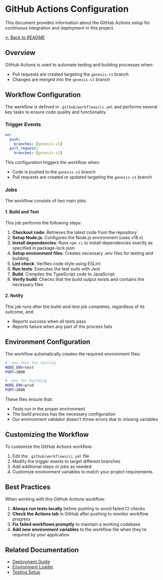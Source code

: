 # GitHub Actions Configuration

This document provides information about the GitHub Actions setup for continuous integration and deployment in this project.

[← Back to README](../README.md)

## Overview

GitHub Actions is used to automate testing and building processes when:

- Pull requests are created targeting the `genesis-v1` branch
- Changes are merged into the `genesis-v1` branch

## Workflow Configuration

The workflow is defined in `.github/workflows/ci.yml` and performs several key tasks to ensure code quality and functionality.

### Trigger Events

```yaml
on:
  push:
    branches: [genesis-v1]
  pull_request:
    branches: [genesis-v1]
```

This configuration triggers the workflow when:

- Code is pushed to the `genesis-v1` branch
- Pull requests are created or updated targeting the `genesis-v1` branch

### Jobs

The workflow consists of two main jobs:

#### 1. Build and Test

This job performs the following steps:

1. **Checkout code**: Retrieves the latest code from the repository
2. **Setup Node.js**: Configures the Node.js environment (uses v18.x)
3. **Install dependencies**: Runs `npm ci` to install dependencies exactly as specified in package-lock.json
4. **Setup environment files**: Creates necessary .env files for testing and building
5. **Lint check**: Verifies code style using ESLint
6. **Run tests**: Executes the test suite with Jest
7. **Build**: Compiles the TypeScript code to JavaScript
8. **Verify build**: Checks that the build output exists and contains the necessary files

#### 2. Notify

This job runs after the build-and-test job completes, regardless of its outcome, and:

- Reports success when all tests pass
- Reports failure when any part of the process fails

## Environment Configuration

The workflow automatically creates the required environment files:

```bash
# .env.test for testing
NODE_ENV=test
PORT=3000

# .env for building
NODE_ENV=prod
PORT=3000
```

These files ensure that:

- Tests run in the proper environment
- The build process has the necessary configuration
- Our environment validator doesn't throw errors due to missing variables

## Customizing the Workflow

To customize the GitHub Actions workflow:

1. Edit the `.github/workflows/ci.yml` file
2. Modify the trigger events to target different branches
3. Add additional steps or jobs as needed
4. Customize environment variables to match your project requirements

## Best Practices

When working with this GitHub Actions workflow:

1. **Always run tests locally** before pushing to avoid failed CI checks
2. **Check the Actions tab** in GitHub after pushing to monitor workflow progress
3. **Fix failed workflows promptly** to maintain a working codebase
4. **Add new environment variables** to the workflow file when they're required by your application

## Related Documentation

- [Deployment Guide](./deployment.md)
- [Environment Loader](./setup-env-loader.md)
- [Testing Setup](./setup-jest.md)
